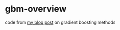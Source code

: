 # gbm-overview
 code from [my blog post](https://yasenov.com/2024/11/gradient-boosting-methods-a-brief-overview/) on gradient boosting methods
